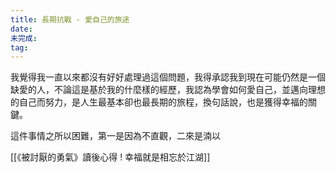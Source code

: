 ```yaml
---
title: 長期抗戰 - 愛自己的旅途
date: 
未完成: 
tag:
---
```

我覺得我一直以來都沒有好好處理過這個問題，我得承認我到現在可能仍然是一個缺愛的人，不論這是基於我的什麼樣的經歷，我認為學會如何愛自己，並邁向理想的自己而努力，是人生最基本卻也最長期的旅程，換句話說，也是獲得幸福的關鍵。

這件事情之所以困難，第一是因為不直觀，二來是湳以


[[《被討厭的勇氣》讀後心得 ! 幸福就是相忘於江湖]]

